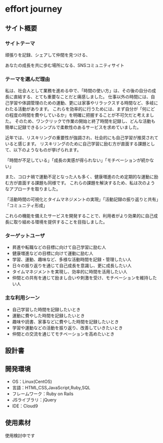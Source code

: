 # effort journey

## サイト概要

### サイトテーマ

頑張りを記録、シェアして仲間を見つける、

あなたの成長を共に歩む場所になる、SNSコミュニティサイト

### テーマを選んだ理由

私は、社会人として業務を進める中で、「時間の使い方」は、その後の自分の成長に直結する、とても重要なことだと痛感しました。
仕事以外の時間には、自己学習や体調管理のための運動、更には家事やリラックスする時間など、多岐にわたる活動があります。
これらを効率的に行うためには、まず自分が「何にどの程度の時間を費やしているか」を明確に把握することが不可欠だと考えました。
そのため、ワンクリックで作業の開始と終了時間を記録し、どんな活動も簡単に記録できるシンプルで柔軟性のあるサービスを求めていました。

近年では、リスキリングの重要性が強調され、社会的にも自己学習が推奨されていると感じます。
リスキリングのために自己学習に励む方が直面する課題として、以下のようなものが挙げられます。

「時間が不足している」「成長の実感が得られない」「モチベーションが続かない」

また、コロナ禍で運動不足となった人も多く、健康増進のため定期的な運動に励む方が直面する課題も同様です。
これらの課題を解決するため、私は次のようなアプローチを取りました。

「活動時間の可視化とタイムマネジメントの実現」「活動記録の振り返りと共有」「コミュニティ形成」

これらの機能を備えたサービスを開発することで、利用者がより効果的に自己成長に取り組める環境を提供することを目指しました。

### ターゲットユーザ

- 昇進や転職などの目標に向けて自己学習に励む人
- 健康増進などの目標に向けて運動に励む人
- 学習、運動、趣味など、多様な活動時間を記録・管理したい人
- 日々の振り返りを通じて自己成長を意識し、更に成長したい人
- タイムマネジメントを実現し、効率的に時間を活用したい人
- 仲間との共有を通じて励まし合いや刺激を受け、モチベーションを維持したい人

### 主な利用シーン

- 自己学習した時間を記録したいとき
- 運動に費やした時間を記録したいとき
- 趣味や読書、家事などに費やした時間を記録したいとき
- 学習や運動などの活動を振り返り、改善していきたいとき
- 仲間との交流を通じてモチベーションを高めたいとき

## 設計書

<!--テーマを設定・提出する時点では不要です-->

## 開発環境

- OS：Linux(CentOS)
- 言語：HTML,CSS,JavaScript,Ruby,SQL
- フレームワーク：Ruby on Rails
- JSライブラリ：jQuery
- IDE：Cloud9

## 使用素材
使用検討中です